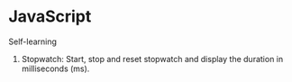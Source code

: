 # JavaScript
Self-learning

1. Stopwatch: Start, stop and reset stopwatch and display the duration in milliseconds (ms).
